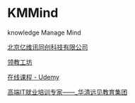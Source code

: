 # KMMind
knowledge Manage Mind

[北京亿维讯同创科技有限公司](http://www.iwint.com.cn/)

[领教工坊](http://www.clec.com.cn/)

[在线课程 - Udemy](https://www.udemy.com/)

[高端IT就业培训专家——_华清远见教育集团](http://www.hqyj.com/certificate/)
